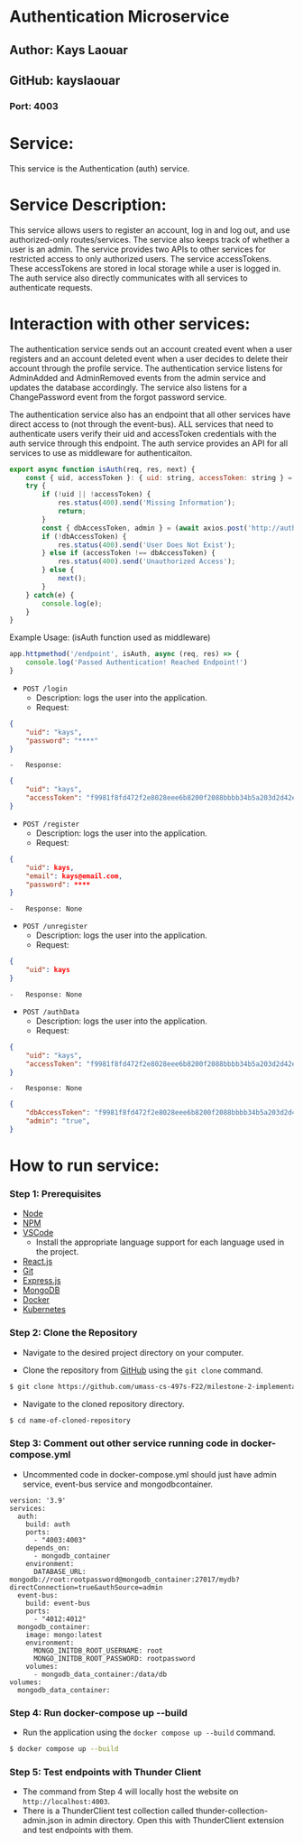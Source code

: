 # **Authentication Microservice**

## Author: Kays Laouar

## GitHub: kayslaouar

### Port: 4003

# Service:

This service is the Authentication (auth) service.

# Service Description:

This service allows users to register an account, log in and log out, and use authorized-only routes/services. The service also keeps track of whether a user is an admin. The service provides two APIs to other services for restricted access to only authorized users. The service accessTokens. These accessTokens are stored in local storage while a user is logged in. The auth service also directly communicates with all services to authenticate requests. 

# Interaction with other services:

The authentication service sends out an account created event when a user registers and an account deleted event when a user decides to delete their account through the profile service. The authentication service listens for AdminAdded and AdminRemoved events from the admin service and updates the database accordingly. The service also listens for a ChangePassword event from the forgot password service. 

The authentication service also has an endpoint that all other services have direct access to (not through the event-bus). ALL services that need to authenticate users verify their uid and accessToken credentials with the auth service through this endpoint. The auth service provides an API for all services to use as middleware for authenticaiton. 

```javascript
export async function isAuth(req, res, next) {
    const { uid, accessToken }: { uid: string, accessToken: string } = req.body;
    try {
        if (!uid || !accessToken) {
            res.status(400).send('Missing Information');
            return;
        }
        const { dbAccessToken, admin } = (await axios.post('http://auth:4003/authData', { uid })).data;
        if (!dbAccessToken) {
            res.status(400).send('User Does Not Exist');
        } else if (accessToken !== dbAccessToken) {
            res.status(400).send('Unauthorized Access');
        } else {
            next();
        }
    } catch(e) {
        console.log(e);
    }
}
```

Example Usage: (isAuth function used as middleware)

```javascript
app.httpmethod('/endpoint', isAuth, async (req, res) => {
	console.log('Passed Authentication! Reached Endpoint!')
}
```

-   `POST /login`
    -   Description: logs the user into the application.
    -   Request: 
```json
{
	"uid": "kays",
	"password": "****"
}
```
	-   Response:
```json
{
	"uid": "kays",
	"accessToken": "f9981f8fd472f2e8028eee6b8200f2088bbbb34b5a203d2d42e45b3588725f75"
}
```

-   `POST /register`
    -   Description: logs the user into the application.
    -   Request:
```json
{
	"uid": kays,
	"email": kays@email.com,
	"password": ****
}
```
	-   Response: None

-   `POST /unregister`
    -   Description: logs the user into the application.
    -   Request:
```json
{
	"uid": kays
}
```
	-   Response: None

-   `POST /authData`
    -   Description: logs the user into the application.
    -   Request:
```json
{
	"uid": "kays",
	"accessToken": "f9981f8fd472f2e8028eee6b8200f2088bbbb34b5a203d2d42e45b3588725f75"
}
```
	-   Response: None
```json
{
	"dbAccessToken": "f9981f8fd472f2e8028eee6b8200f2088bbbb34b5a203d2d42e45b3588725f75",
	"admin": "true",
}
```

# How to run service:

### **Step 1: Prerequisites**

-   [Node](https://nodejs.org/en/)
-   [NPM](https://www.npmjs.com/)
-   [VSCode](https://code.visualstudio.com/)
    -   Install the appropriate language support for each language used in the project.
-   [React.js](https://reactjs.org/)
-   [Git](https://git-scm.com/)
-   [Express.js](https://expressjs.com/)
-   [MongoDB](https://www.mongodb.com/)
-   [Docker](https://www.docker.com/)
-   [Kubernetes](https://kubernetes.io/)

### **Step 2: Clone the Repository**

-   Navigate to the desired project directory on your computer.

-   Clone the repository from [GitHub](https://github.com/umass-cs-497s-F22/milestone-2-implementation-team0.git) using the `git clone` command.

```bash
$ git clone https://github.com/umass-cs-497s-F22/milestone-2-implementation-team0.git
```

-   Navigate to the cloned repository directory.

```bash
$ cd name-of-cloned-repository
```

### **Step 3: Comment out other service running code in docker-compose.yml**

-   Uncommented code in docker-compose.yml should just have admin service, event-bus service and mongodbcontainer.

```
version: '3.9'
services:
  auth:
    build: auth
    ports:
      - "4003:4003"
    depends_on:
      - mongodb_container
    environment:
      DATABASE_URL: mongodb://root:rootpassword@mongodb_container:27017/mydb?directConnection=true&authSource=admin
  event-bus:
    build: event-bus
    ports:
      - "4012:4012"
  mongodb_container:
    image: mongo:latest
    environment:
      MONGO_INITDB_ROOT_USERNAME: root
      MONGO_INITDB_ROOT_PASSWORD: rootpassword
    volumes:
      - mongodb_data_container:/data/db
volumes:
  mongodb_data_container:
```

### **Step 4: Run docker-compose up --build**

-   Run the application using the `docker compose up --build` command.

```bash
$ docker compose up --build
```

### **Step 5: Test endpoints with Thunder Client**

-   The command from Step 4 will locally host the website on `http://localhost:4003`.
-   There is a ThunderClient test collection called thunder-collection-admin.json in admin directory. Open this with ThunderClient extension and test endpoints with them.
